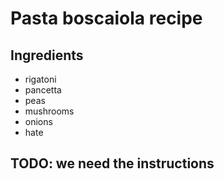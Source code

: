# Pasta boscaiola recipe


## Ingredients

- rigatoni
- pancetta
- peas
- mushrooms
- onions
- hate

## TODO: we need the instructions
